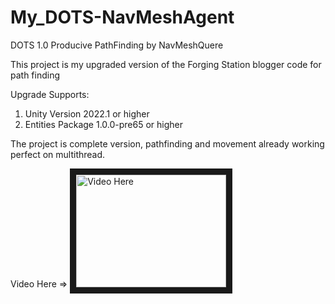 # My_DOTS-NavMeshAgent
 DOTS 1.0 Producive PathFinding by NavMeshQuere
 
This project is my upgraded version of the Forging Station blogger code for path finding

Upgrade Supports: 
1) Unity Version 2022.1 or higher 
2) Entities Package 1.0.0-pre65 or higher


The project is complete version, pathfinding and movement already working perfect on multithread.

Video Here =>
<a href="http://www.youtube.com/watch?feature=player_embedded&v=NwEGz1hIwsw" target="_blank"><img src="http://img.youtube.com/vi/NwEGz1hIwsw/0.jpg" 
alt="Video Here" width="240" height="180" border="10" /></a>

